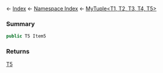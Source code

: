 ← [Index](Api-Index) ← [Namespace Index](Namespace-Index) ← [MyTuple\<T1, T2, T3, T4, T5>](VRage.MyTuple`5)

### Summary

```csharp
public T5 Item5
```

### Returns

[T5]()

